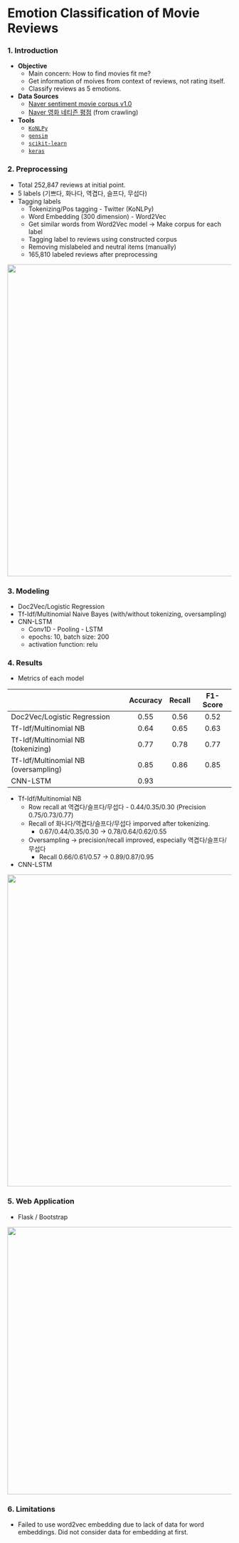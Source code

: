 # Emotion Classification of Movie Reviews 

### 1. Introduction

- **Objective**
  - Main concern: How to find movies fit me?
  - Get information of moives from context of reviews, not rating itself.
  - Classify reviews as 5 emotions.
- **Data Sources**
  - [Naver sentiment movie corpus v1.0](https://github.com/e9t/nsmc)
  - [Naver 영화 네티즌 평점](https://movie.naver.com/movie/point/af/list.nhn) (from crawling)
- **Tools**
  - [`KoNLPy`](http://konlpy-ko.readthedocs.io/ko/v0.4.3/)
  - [`gensim`](https://radimrehurek.com/gensim/)
  - [`scikit-learn`](http://scikit-learn.org/stable/)
  - [`keras`](https://keras.io/)

### 2. Preprocessing

- Total 252,847 reviews at initial point.
- 5 labels (기쁘다, 화나다, 역겹다, 슬프다, 무섭다)
- Tagging labels
  - Tokenizing/Pos tagging -  Twitter (KoNLPy)
  - Word Embedding (300 dimension)  - Word2Vec
  - Get similar words from Word2Vec model → Make corpus for each label
  - Tagging label to reviews using constructed corpus
  - Removing mislabeled and neutral items (manually)
  - 165,810 labeled reviews after preprocessing

<p align="center">
  <img src="https://i.imgur.com/sRYPYXz.jpg" width="700">
</p>

### 3. Modeling

- Doc2Vec/Logistic Regression
- Tf-Idf/Multinomial Naive Bayes (with/without tokenizing, oversampling)
- CNN-LSTM
  - Conv1D - Pooling - LSTM
  - epochs: 10, batch size: 200
  - activation function: relu

### 4. Results

- Metrics of each model

|                                      | Accuracy | Recall | F1-Score |
| ------------------------------------ | :------: | :----: | :------: |
| Doc2Vec/Logistic Regression          |   0.55   |  0.56  |   0.52   |
| Tf-Idf/Multinomial NB                |   0.64   |  0.65  |   0.63   |
| Tf-Idf/Multinomial NB (tokenizing)   |   0.77   |  0.78  |   0.77   |
| Tf-Idf/Multinomial NB (oversampling) |   0.85   |  0.86  |   0.85   |
| CNN-LSTM                             |   0.93   |        |          |

- Tf-Idf/Multinomial NB
  - Row recall at 역겹다/슬프다/무섭다 - 0.44/0.35/0.30 (Precision 0.75/0.73/0.77)
  - Recall of 화나다/역겹다/슬프다/무섭다 imporved after tokenizing. 
    - 0.67/0.44/0.35/0.30 → 0.78/0.64/0.62/0.55
  - Oversampling → precision/recall improved, especially 역겹다/슬프다/무섭다
    - Recall 0.66/0.61/0.57 → 0.89/0.87/0.95
- CNN-LSTM

<p align="center">

<img src="https://i.imgur.com/hwdAysw.png" width="700">

</p>



### 5. Web Application

- Flask / Bootstrap

<p align="center">
  <img src="https://i.imgur.com/df8YErl.png" width="600">
</p>

### 6. Limitations

- Failed to use word2vec embedding due to lack of data for word embeddings. Did not consider data for embedding at first.

